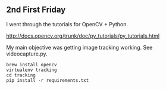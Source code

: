 2nd First Friday
----------------

I went through the tutorials for OpenCV + Python.

http://docs.opencv.org/trunk/doc/py_tutorials/py_tutorials.html

My main objective was getting image tracking working.  See videocapture.py.

```
brew install opencv
virtualenv tracking
cd tracking
pip install -r requirements.txt
```